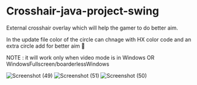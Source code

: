 # Crosshair-java-project-swing
External crosshair overlay which will help the gamer to do better aim.

In the update file color of the circle can chnage with HX color code and an extra circle add for better aim 🧿

NOTE : it will work only when video mode is in Windows OR WindowsFullscreen/boarderlessWindows


![Screenshot (49)](https://github.com/user-attachments/assets/cd541cda-8c37-4664-abc8-f0f15d6fd01c)
![Screenshot (51)](https://github.com/user-attachments/assets/e350a72a-272d-4372-bf82-26419af576a4)
![Screenshot (50)](https://github.com/user-attachments/assets/8bb0ecfa-e173-4b22-8eae-aecd4c2ef2f8)
